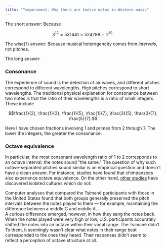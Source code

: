 ```yaml
---
title: "Temperament: Why there are twelve notes in Western music"
---
```


The short answer: Because

$$3^{12} = 531441 \approx 524288 = 2^{19}.$$

The wise(?) answer: Because musical heterogeneity comes from _intervals_, not pitches.

The long answer:

### Consonance

The experience of sound is the detection of air waves, and different pitches correspond to different wavelengths. High pitches correspond to short wavelengths. The traditional physical explanation for consonance between two notes is that the ratio of their wavelengths is a ratio of small integers. These include

$$\frac{1}{2}, \frac{1}{3}, \frac{1}{5}, \frac{1}{7}, \frac{3}{5}, \frac{3}{7}, \frac{5}{7}.$$

Here I have chosen fractions involving 1 and primes from 2 through 7. The lower the integers, the greater the consonance. 

### Octave equivalence

In particular, the most consonant wavelength ratio of 1 to 2 corresponds to an octave interval; the notes sound "the same." The question of why such octave-separated pitches sound similar is an empirical question and doesn't have a clean answer. For instance, studies have found that chimpanzees also experience octave equivalence. On the other hand, [other studies](https://www.quantamagazine.org/perceptions-of-musical-octaves-are-learned-not-wired-in-the-brain-20191030/) have discovered isolated cultures which do not:

<div class="media">
  Computer analyses that compared the Tsimané participants with those in the United States found that both groups generally preserved the pitch intervals between the notes played to them — for example, maintaining the difference between a middle C and middle A...
<br>
A curious difference emerged, however, in how they sang the notes back. When the notes played were very high or low, U.S. participants accurately shifted the notes into an octave within their vocal range. The Tsimané didn’t. To them, it seemingly wasn’t clear what notes in their range best corresponded to the ones they heard. Their responses didn’t seem to reflect a perception of octave structure at all.
</div>
